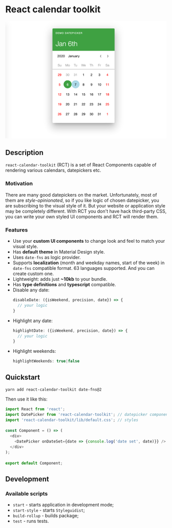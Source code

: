 # React calendar toolkit

![Datepicker screenshot](./doc-assets/datepicker-screenshot.png)

## Description
`react-calendar-toolkit` (RCT) is a set of React Components capable of rendering various calendars, datepickers etc. 

### Motivation
There are many good datepickers on the market. Unfortunately, most of them are _style-opinionated_, so if you like logic of chosen datepicker, you are subscribing to the visual style of it. But your website or application style may be completely different. With RCT you don't have hack third-party CSS, you can write your own styled UI components and RCT will render them.

### Features
- Use your **custom UI components** to change look and feel to match your visual style.
- Has **default theme** in Material Design style.
- Uses `date-fns` as logic provider.
- Supports **localization** (month and weekday names, start of the week) in `date-fns` compatible format. 63 languages supported. And you can create custom one.
- Lightweight: adds just **~10kb** to your bundle.
- Has **type definitions** and **typescript** compatible.
- Disable any date: 
    ```js
    disableDate: ({isWeekend, precision, date}) => { 
      // your logic 
    }
    ```
- Highlight any date:
    ```js
    highlightDate: ({isWeekend, precision, date}) => { 
      // your logic 
    }
    ```  
- Highlight weekends:
    ```js
    highlightWeekends: true|false
    ```

## Quickstart

 ```shell script
yarn add react-calendar-toolkit date-fns@2
```

Then use it like this:

```js
import React from 'react';
import DatePicker from 'react-calendar-toolkit'; // datepicker component
import 'react-calendar-toolkit/lib/default.css'; // styles

const Component = () => (
  <div>
    <DatePicker onDateSet={date => {console.log('date set', date)}} />
  </div>
);

export default Component;
``` 

## Development

### Available scripts

- `start` - starts application in development mode;
- `start-style` - starts `Styleguidist`;
- `build-rollup` - builds package;
- `test` - runs tests.



